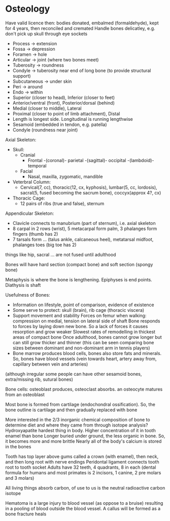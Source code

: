 <!-- SPDX-License-Identifier: zlib-acknowledgement -->
# Osteology
Have valid licence then: bodies donated, embalmed (formaldehyde), kept for 4 years, then reconciled and cremated
Handle bones delicatley, e.g. don't pick up skull through eye sockets

* Process -> extension 
* Fossa -> depression 
* Foramen -> hole 
* Articular -> joint (where two bones meet)
* Tuberosity -> roundness
* Condyle -> tuberosity near end of long bone (to provide structural support)
* Subcutaneous -> under skin
* Peri -> around
* Endo -> within
* Superior (closer to head), Inferior (closer to feet)
* Anterior/ventral (front), Posterior/dorsal (behind)
* Medial (closer to middle), Lateral
* Proximal (closer to point of limb attachment), Distal
* Length is longest side. Longitudinal is running lengthwise
* Sesamoid (embedded in tendon, e.g. patella)
* Condyle (roundness near joint)

Axial Skeleton: 
  * Skull:
    * Cranial
      * Frontal -(coronal)- parietal -(sagittal)- occipital -(lambdoid)- temporal
    * Facial
      * Nasal, maxilla, zygomatic, mandible
  * Veterbral Column:
    * Cervical(7, cc), thoracic(12, cx, kyphosis), lumbar(5, cc, lordosis), sacral(5, fused becoming the sacrum bone), coccyx(approx 4?, cx)
  * Thoracic Cage:
    * 12 pairs of ribs (true and false), sternum

Appendicular Skeleton:
  * Clavicle connects to manubrium (part of sternum), i.e. axial skeleton
  * 8 carpal in 2 rows (wrist), 5 metacarpal form palm, 3 phalanges form fingers (thumb has 2)
  * 7 tarsals form ... (talus ankle, calcaneous heel), metatarsal midfoot, phalanges toes (big toe has 2)

things like hip, sacral ... are not fused until adulthood

Bones will have hard section (compact bone) and soft section (spongy bone)

Metaphysis is where the bone is lengthening. Epiphyses is end points. Diathysis is shaft

Usefulness of Bones: 
* Information on lifestyle, point of comparison, evidence of existence
* Some serve to protect: skull (brain), rib cage (thoracic viscera)
* Support movement and stability
Forces on femur when walking: compression on medial, tension on lateral side of shaft
Bone responds to forces by laying down new bone. So a lack of forces it causes resorption and grow weaker
Slowest rates of remodelling in thickest areas of compact bone
Once adulthood, bones cannot grow longer but can still grow thicker and thinner (this can be seen comparing bone sizes between dominant and non-dominant arm in tennis players)
* Bone marrow produces blood cells, bones also store fats and minerals.
So, bones have blood vessels (vein towards heart, artery away from, capillary between vein and arteries)

(although irregular some people can have other sesamoid bones, extra/missing rib, sutural bones) 

Bone cells: osteoblast produces, osteoclast absorbs. an osteocyte matures from an osteoblast

Most bone is formed from cartilage (endochondral ossification). So, the bone outline is cartilage and then gradually replaced with bone

More interested in the 2/3 inorganic chemical composition of bone to determine diet and where they came from through isotope analysis?
Hydroxyapatite hardest thing in body. Higher concentration of it in tooth enamel than bone
Longer buried under ground, the less organic in bone. So, it becomes more and more brittle 
Nearly all of the body's calcium is stored in the bones

Tooth has top layer above gums called a crown (with enamel), then neck, and then long root with nerve endings
Peridontal ligament connects tooth root to tooth socket
Adults have 32 teeth, 4 quadrants, 8 in each (dental formula for humans and most primates is 2 incisors, 1 canine, 2 pre molars and 3 molars)

All living things absorb carbon, of use to us is the neutral radioactive carbon isotope

Hematoma is a large injury to blood vessel (as oppose to a bruise) resulting in a pooling of blood outside the blood vessel.
A callus will be formed as a bone fracture heals
